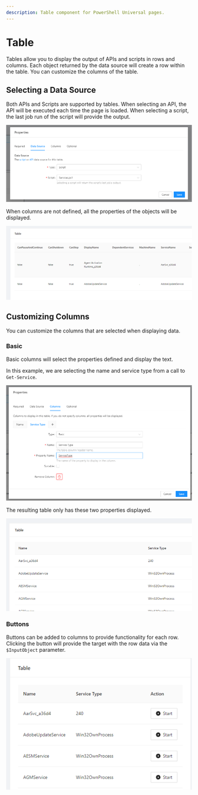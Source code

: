 ```yaml
---
description: Table component for PowerShell Universal pages.
---
```


# Table

Tables allow you to display the output of APIs and scripts in rows and columns. Each object returned by the data source will create a row within the table. You can customize the columns of the table.&#x20;

## Selecting a Data Source

Both APIs and Scripts are supported by tables. When selecting an API, the API will be executed each time the page is loaded. When selecting a script, the last job run of the script will provide the output.&#x20;

![](<../../.gitbook/assets/image (295) (1).png>)

When columns are not defined, all the properties of the objects will be displayed.&#x20;

![](<../../.gitbook/assets/image (296) (1).png>)

## Customizing Columns

You can customize the columns that are selected when displaying data.&#x20;

### Basic

Basic columns will select the properties defined and display the text.&#x20;

In this example, we are selecting the name and service type from a call to `Get-Service`.

![](<../../.gitbook/assets/image (301) (1) (1).png>)

The resulting table only has these two properties displayed.&#x20;

![](<../../.gitbook/assets/image (302) (1) (1) (1) (1) (1).png>)

### Buttons

Buttons can be added to columns to provide functionality for each row. Clicking the button will provide the target with the row data via the `$InputObject` parameter.&#x20;

![](<../../.gitbook/assets/image (300) (1) (1) (1).png>)





